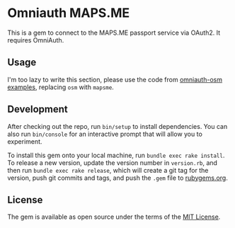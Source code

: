 # Omniauth MAPS.ME

This is a gem to connect to the MAPS.ME passport service via OAuth2. It requires OmniAuth.

## Usage

I'm too lazy to write this section, please use the code from [omniauth-osm examples](https://github.com/sozialhelden/omniauth-osm#how-to-use-it),
replacing `osm` with `mapsme`.

## Development

After checking out the repo, run `bin/setup` to install dependencies. You can also run `bin/console` for an interactive prompt that will allow you to experiment.

To install this gem onto your local machine, run `bundle exec rake install`. To release a new version, update the version number in `version.rb`, and then run `bundle exec rake release`, which will create a git tag for the version, push git commits and tags, and push the `.gem` file to [rubygems.org](https://rubygems.org).

## License

The gem is available as open source under the terms of the [MIT License](http://opensource.org/licenses/MIT).

